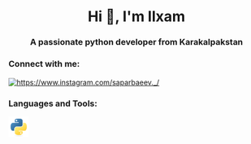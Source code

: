 <h1 align="center">Hi 👋, I'm Ilxam</h1>
<h3 align="center">A passionate python developer from Karakalpakstan</h3>

<h3 align="left">Connect with me:</h3>
<p align="left">
<a href="https://instagram.com/https://www.instagram.com/saparbaeev._/" target="blank"><img align="center" src="https://raw.githubusercontent.com/rahuldkjain/github-profile-readme-generator/master/src/images/icons/Social/instagram.svg" alt="https://www.instagram.com/saparbaeev._/" height="30" width="40" /></a>
</p>

<h3 align="left">Languages and Tools:</h3>
<p align="left"> <a href="https://www.python.org" target="_blank" rel="noreferrer"> <img src="https://raw.githubusercontent.com/devicons/devicon/master/icons/python/python-original.svg" alt="python" width="40" height="40"/> </a> </p>
